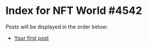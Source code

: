 # Index for NFT World #4542
Posts will be displayed in the order below:

- [Your first post](./001-first.md)


